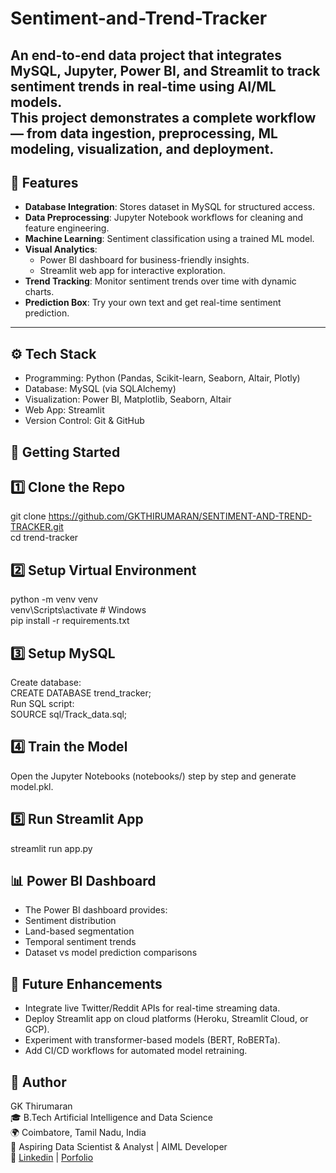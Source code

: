 # Sentiment-and-Trend-Tracker

An **end-to-end data project** that integrates **MySQL, Jupyter, Power BI, and Streamlit** to track sentiment trends in real-time using AI/ML models.  
This project demonstrates a complete workflow — from **data ingestion, preprocessing, ML modeling, visualization, and deployment**.
---

## 🔹 Features
- **Database Integration**: Stores dataset in MySQL for structured access.
- **Data Preprocessing**: Jupyter Notebook workflows for cleaning and feature engineering.
- **Machine Learning**: Sentiment classification using a trained ML model.
- **Visual Analytics**:  
  - Power BI dashboard for business-friendly insights.  
  - Streamlit web app for interactive exploration.  
- **Trend Tracking**: Monitor sentiment trends over time with dynamic charts.  
- **Prediction Box**: Try your own text and get real-time sentiment prediction.
---

## ⚙️ Tech Stack
- Programming: Python (Pandas, Scikit-learn, Seaborn, Altair, Plotly)
- Database: MySQL (via SQLAlchemy)
- Visualization: Power BI, Matplotlib, Seaborn, Altair
- Web App: Streamlit
- Version Control: Git & GitHub

## 🚀 Getting Started
## 1️⃣ Clone the Repo
git clone https://github.com/GKTHIRUMARAN/SENTIMENT-AND-TREND-TRACKER.git  
cd trend-tracker

## 2️⃣ Setup Virtual Environment
python -m venv venv\
venv\Scripts\activate      # Windows\
pip install -r requirements.txt

## 3️⃣ Setup MySQL
Create database:\
CREATE DATABASE trend_tracker;\
Run SQL script:\
SOURCE sql/Track_data.sql;

## 4️⃣ Train the Model
Open the Jupyter Notebooks (notebooks/) step by step and generate model.pkl.

## 5️⃣ Run Streamlit App
streamlit run app.py

## 📊 Power BI Dashboard
- The Power BI dashboard provides:
- Sentiment distribution
- Land-based segmentation
- Temporal sentiment trends
- Dataset vs model prediction comparisons

## 🔮 Future Enhancements
- Integrate live Twitter/Reddit APIs for real-time streaming data.
- Deploy Streamlit app on cloud platforms (Heroku, Streamlit Cloud, or GCP).
- Experiment with transformer-based models (BERT, RoBERTa).
- Add CI/CD workflows for automated model retraining.

## 👤 Author
GK Thirumaran\
🎓 B.Tech Artificial Intelligence and Data Science\
🌍 Coimbatore, Tamil Nadu, India\
💼 Aspiring Data Scientist & Analyst | AIML Developer\
🔗 [Linkedin](https://www.linkedin.com/in/thirumarangk-ai) | [Porfolio](https://maranthiru180.wixsite.com/my-site)
